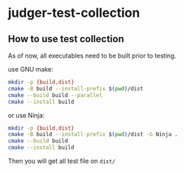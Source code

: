 # judger-test-collection

## How to use test collection

As of now, all executables need to be built prior to testing.

use GNU make:

```bash
mkdir -p {build,dist}
cmake -B build --install-prefix $(pwd)/dist
cmake --build build --parallel
cmake --install build
```

or use Ninja:

```bash
mkdir -p {build,dist}
cmake -B build --install-prefix $(pwd)/dist -G Ninja .
cmake --build build
cmake --install build
```

Then you will get all test file on `dist/`
